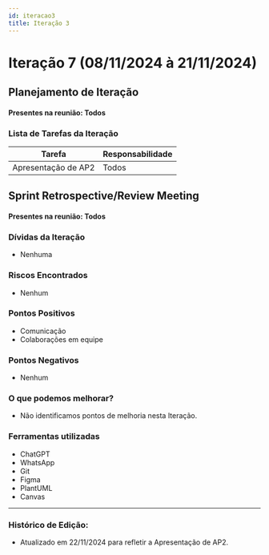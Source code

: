```yaml
---
id: iteracao3
title: Iteração 3
---
```


# Iteração 7 (08/11/2024 à 21/11/2024)

## Planejamento de Iteração
#### Presentes na reunião: Todos

### Lista de Tarefas da Iteração

| Tarefa                 | Responsabilidade |
|------------------------|------------------|
| Apresentação de AP2    | Todos            |

## Sprint Retrospective/Review Meeting

#### Presentes na reunião: Todos

### Dívidas da Iteração
- Nenhuma

### Riscos Encontrados
- Nenhum

### Pontos Positivos
- Comunicação
- Colaborações em equipe

### Pontos Negativos
- Nenhum

### O que podemos melhorar?
- Não identificamos pontos de melhoria nesta Iteração.

### Ferramentas utilizadas
- ChatGPT
- WhatsApp
- Git
- Figma
- PlantUML
- Canvas

---

### Histórico de Edição:
- Atualizado em 22/11/2024 para refletir a Apresentação de AP2.
